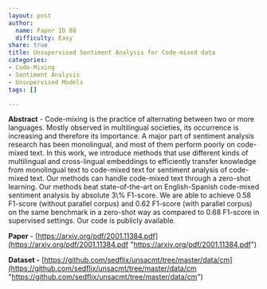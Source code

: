 ```yaml
---
layout: post
author:
  name: Paper ID 88
  difficulty: Easy
share: true
title: Unsupervised Sentiment Analysis for Code-mixed data
categories:
- Code-Mixing
- Sentiment Analysis
- Unsupervised Models
tags: []

---
```

**Abstract** - Code-mixing is the practice of alternating between two or more languages. Mostly observed in multilingual societies, its occurrence is increasing and therefore its importance. A major part of sentiment analysis research has been monolingual, and most of them perform poorly on code-mixed text. In this work, we introduce methods that use different kinds of multilingual and cross-lingual embeddings to efficiently transfer knowledge from monolingual text to code-mixed text for sentiment analysis of code-mixed text. Our methods can handle code-mixed text through a zero-shot learning. Our methods beat state-of-the-art on English-Spanish code-mixed sentiment analysis by absolute 3\\% F1-score. We are able to achieve 0.58 F1-score (without parallel corpus) and 0.62 F1-score (with parallel corpus) on the same benchmark in a zero-shot way as compared to 0.68 F1-score in supervised settings. Our code is publicly available.

**Paper** - [https://arxiv.org/pdf/2001.11384.pdf](https://arxiv.org/pdf/2001.11384.pdf "https://arxiv.org/pdf/2001.11384.pdf")

**Dataset -** [https://github.com/sedflix/unsacmt/tree/master/data/cm](https://github.com/sedflix/unsacmt/tree/master/data/cm "https://github.com/sedflix/unsacmt/tree/master/data/cm")